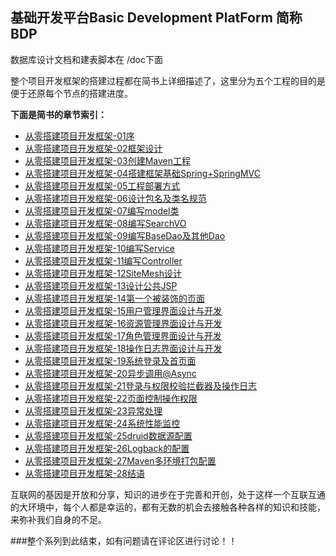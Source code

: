 ## 基础开发平台Basic Development PlatForm 简称 BDP

数据库设计文档和建表脚本在 /doc下面

整个项目开发框架的搭建过程都在简书上详细描述了，这里分为五个工程的目的是便于还原每个节点的搭建进度。

**下面是简书的章节索引：**

- [从零搭建项目开发框架-01序](http://www.jianshu.com/p/6073cce3f08d)
- [从零搭建项目开发框架-02框架设计](http://www.jianshu.com/p/cd589053df39)
- [从零搭建项目开发框架-03创建Maven工程](http://www.jianshu.com/p/0aa4e8a2495c)
- [从零搭建项目开发框架-04搭建框架基础Spring+SpringMVC](http://www.jianshu.com/p/9ed85a5bec0d)
- [从零搭建项目开发框架-05工程部署方式](http://www.jianshu.com/p/ebba991b9db6)
- [从零搭建项目开发框架-06设计包名及类名规范](http://www.jianshu.com/p/a3015b73d26b)
- [从零搭建项目开发框架-07编写model类](http://www.jianshu.com/p/2c905ba350f0)
- [从零搭建项目开发框架-08编写SearchVO](http://www.jianshu.com/p/e6c19e4a5c61)
- [从零搭建项目开发框架-09编写BaseDao及其他Dao](http://www.jianshu.com/p/d8ae9d622273)
- [从零搭建项目开发框架-10编写Service](http://www.jianshu.com/p/d761de7cdab9)
- [从零搭建项目开发框架-11编写Controller](http://www.jianshu.com/p/a7407278f5dc)
- [从零搭建项目开发框架-12SiteMesh设计](http://www.jianshu.com/p/370de54142fc)
- [从零搭建项目开发框架-13设计公共JSP](http://www.jianshu.com/p/6dcdb1a1432d)
- [从零搭建项目开发框架-14第一个被装饰的页面](http://www.jianshu.com/p/4f62ec59ff91)
- [从零搭建项目开发框架-15用户管理界面设计与开发](http://www.jianshu.com/p/6d573a463bbe)
- [从零搭建项目开发框架-16资源管理界面设计与开发](http://www.jianshu.com/p/baab886561b7)
- [从零搭建项目开发框架-17角色管理界面设计与开发](http://www.jianshu.com/p/0934d04ee775)
- [从零搭建项目开发框架-18操作日志界面设计与开发](http://www.jianshu.com/p/04cabbf7e021)
- [从零搭建项目开发框架-19系统登录及首页面](http://www.jianshu.com/p/8195eab7b9d4)
- [从零搭建项目开发框架-20异步调用@Async](http://www.jianshu.com/p/72d91f18560c)
- [从零搭建项目开发框架-21登录与权限校验拦截器及操作日志](http://www.jianshu.com/p/f0b4531f91c6)
- [从零搭建项目开发框架-22页面控制操作权限](http://www.jianshu.com/p/d4f6632f2661)
- [从零搭建项目开发框架-23异常处理](http://www.jianshu.com/p/c8e3c4ef06d8)
- [从零搭建项目开发框架-24系统性能监控](http://www.jianshu.com/p/ef3ecfc1573c)
- [从零搭建项目开发框架-25druid数据源配置](http://www.jianshu.com/p/687b0c2bc0a2)
- [从零搭建项目开发框架-26Logback的配置](http://www.jianshu.com/p/417a81cfdad1)
- [从零搭建项目开发框架-27Maven多环境打包配置](http://www.jianshu.com/p/f3eb3c3677e4)
- [从零搭建项目开发框架-28结语](http://www.jianshu.com/p/6d19e8f773c9)

互联网的基因是开放和分享，知识的进步在于完善和开创，处于这样一个互联互通的大环境中，每个人都是幸运的，都有无数的机会去接触各种各样的知识和技能，来弥补我们自身的不足。

###整个系列到此结束，如有问题请在评论区进行讨论！！